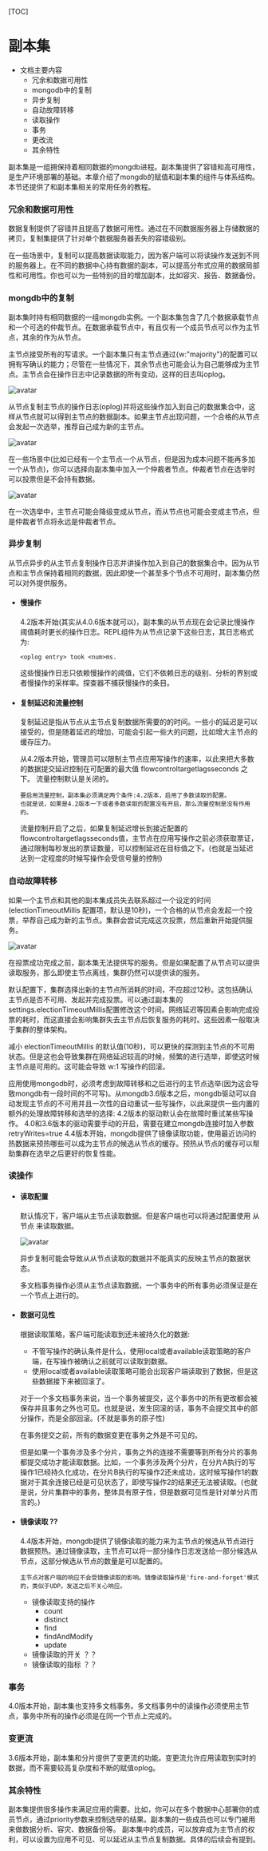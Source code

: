 [TOC]
# 副本集
+ 文档主要内容
    * 冗余和数据可用性
    * mongodb中的复制
    * 异步复制
    * 自动故障转移
    * 读取操作
    * 事务
    * 更改流
    * 其余特性

副本集是一组拥保持着相同数据的mongdb进程。副本集提供了容错和高可用性，是生产环境部署的基础。本章介绍了mongdb的赋值和副本集的组件与体系结构。本节还提供了和副本集相关的常用任务的教程。

### 冗余和数据可用性
数据复制提供了容错并且提高了数据可用性。通过在不同数据服务器上存储数据的拷贝，复制集提供了针对单个数据服务器丢失的容错级别。

在一些场景中，复制可以提高数据读取能力，因为客户端可以将读操作发送到不同的服务器上。在不同的数据中心持有数据的副本，可以提高分布式应用的数据局部性和可用性。你也可以为一些特别的目的增加副本，比如容灾、报告、数据备份。

### mongdb中的复制
副本集时持有相同数据的一组mongdb实例。一个副本集包含了几个数据承载节点和一个可选的仲裁节点。在数据承载节点中，有且仅有一个成员节点可以作为主节点，其余的作为从节点。

主节点接受所有的写请求。一个副本集只有主节点通过{w:"majority"}的配置可以拥有写确认的能力；尽管在一些情况下，其余节点也可能会认为自己能够成为主节点。主节点会在操作日志中记录数据的所有变动，这样的日志叫oplog。

![avatar](https://docs.mongodb.com/manual/_images/replica-set-read-write-operations-primary.bakedsvg.svg)

从节点复制主节点的操作日志(oplog)并将这些操作加入到自己的数据集合中，这样从节点就可以得到主节点的数据副本。如果主节点出现问题，一个合格的从节点会发起一次选举，推荐自己成为新的主节点。

![avatar](https://docs.mongodb.com/manual/_images/replica-set-primary-with-two-secondaries.bakedsvg.svg)

在一些场景中(比如已经有一个主节点一个从节点，但是因为成本问题不能再多加一个从节点)，你可以选择向副本集中加入一个仲裁者节点。仲裁者节点在选举时可以投票但是不会持有数据。

![avatar](https://docs.mongodb.com/manual/_images/replica-set-primary-with-secondary-and-arbiter.bakedsvg.svg)

在一次选举中，主节点可能会降级变成从节点，而从节点也可能会变成主节点，但是仲裁者节点将永远是仲裁者节点。

### 异步复制
从节点异步的从主节点复制操作日志并讲操作加入到自己的数据集合中。因为从节点和主节点保持着相同的数据，因此即使一个甚至多个节点不可用时，副本集仍然可以对外提供服务。

+ #### 慢操作
    4.2版本开始(其实从4.0.6版本就可以)，副本集的从节点现在会记录比慢操作阈值耗时更长的操作日志。REPL组件为从节点记录下这些日志，其日志格式为:  
    ```
    <oplog entry> took <num>ms.
    ```
    这些慢操作日志只依赖慢操作的阈值，它们不依赖日志的级别、分析的界别或者慢操作的采样率。探查器不捕获慢操作的条目。

+ #### 复制延迟和流量控制    
    
    复制延迟是指从节点从主节点复制数据所需要的的时间。一些小的延迟是可以接受的，但是随着延迟的增加，可能会引起一些大的问题，比如增大主节点的缓存压力。

    从4.2版本开始，管理员可以限制主节点应用写操作的速率，以此来把大多数的数据提交延迟控制在可配置的最大值 flowcontroltargetlagsseconds 之下。
    流量控制默认是关闭的。

    ```
    要启用流量控制，副本集必须满足两个条件:4.2版本，启用了多数读取的配置。
    也就是说，如果是4.2版本一下或者多数读取的配置没有开启，那么流量控制是没有作用的。
    ```

    流量控制开启了之后，如果复制延迟增长到接近配置的flowcontroltargetlagsseconds值，主节点在应用写操作之前必须获取票证，通过限制每秒发出的票证数量，可以控制延迟在目标值之下。(也就是当延迟达到一定程度的时候写操作会受信号量的控制)

### 自动故障转移   
    
如果一个主节点和其他的副本集成员失去联系超过一个设定的时间(electionTimeoutMillis 配置项，默认是10秒)，一个合格的从节点会发起一个投票，举荐自己成为新的主节点。集群会尝试完成这次投票，然后重新开始提供服务。

![avatar](https://docs.mongodb.com/manual/_images/replica-set-trigger-election.bakedsvg.svg)

在投票成功完成之前，副本集无法提供写的服务。但是如果配置了从节点可以提供读取服务，那么即使主节点离线，集群仍然可以提供读的服务。

默认配置下，集群选择出新的主节点所消耗的时间，不应超过12秒。这包括确认主节点是否不可用、发起并完成投票。可以通过副本集的settings.electionTimeoutMillis配置修改这个时间。网络延迟等因素会影响完成投票的耗时，而这直接会影响集群失去主节点后恢复服务的耗时。这些因素一般取决于集群的整体架构。

减小 electionTimeoutMillis 的默认值(10秒)，可以更快的探测到主节点的不可用状态。但是这也会导致集群在网络延迟较高的时候，频繁的进行选举，即使这时候主节点是可用的。这可能会导致 w:1 写操作的回滚。

应用使用mongodb时，必须考虑到故障转移和之后进行的主节点选举(因为这会导致mongdb有一段时间的不可写)。从mongdb3.6版本之后，mongdb驱动可以自动发现主节点的不可用并且一次性的自动重试一些写操作，以此来提供一些内置的额外的处理故障转移和选举的选择:
    4.2版本的驱动默认会在故障时重试某些写操作。
    4.0和3.6版本的驱动需要手动的开启，需要在建立mongdb连接时加入参数 retryWrites=true 
4.4版本开始，mongdb提供了镜像读取功能，使用最近访问的热数据来预热哪些可以成为主节点的候选从节点的缓存。预热从节点的缓存可以帮助集群在选举之后更好的恢复性能。

### 读操作
+ #### 读取配置 
    默认情况下，客户端从主节点读取数据。但是客户端也可以将通过配置使用 从节点 来读取数据。

    ![avatar](https://docs.mongodb.com/manual/_images/replica-set-read-preference-secondary.bakedsvg.svg)

    异步复制可能会导致从从节点读取的数据并不能真实的反映主节点的数据状态。

    多文档事务操作必须从主节点读取数据，一个事务中的所有事务必须保证是在一个节点上进行的。

+ #### 数据可见性 
    根据读取策略，客户端可能读取到还未被持久化的数据:

    * 不管写操作的确认条件是什么，使用local或者available读取策略的客户端，在写操作被确认之前就可以读取到数据。
    * 使用local或者available读取策略可能会出现客户端读取到了数据，但是这些数据接下来被回滚了。
    
    对于一个多文档事务来说，当一个事务被提交，这个事务中的所有更改都会被保存并且事务之外也可见。也就是说，发生回滚的话，事务不会提交其中的部分操作，而是全部回滚。(不就是事务的原子性)

    在事务提交之前，所有的数据变更在事务之外是不可见的。

    但是如果一个事务涉及多个分片，事务之外的连接不需要等到所有分片的事务都提交成功才能读取数据。比如，一个事务涉及两个分片，在分片A执行的写操作1已经持久化成功，在分片B执行的写操作2还未成功，这时候写操作1的数据对于其余连接已经是可见状态了，即使写操作2的结果还无法被读取。(也就是说，分片集群中的事务，整体具有原子性，但是数据可见性是针对单分片而言的。)

+ #### 镜像读取  ?? 
    
    4.4版本开始，mongdb提供了镜像读取的能力来为主节点的候选从节点进行数据预热。通过镜像读取，主节点可以将一部分操作日志发送给一部分候选从节点，这部分候选从节点的数量是可以配置的。

    ```
    主节点对客户端的响应不会受镜像读取的影响。镜像读取操作是'fire-and-forget'模式的，类似于UDP。发送之后不关心响应。
    ```

    * 镜像读取支持的操作
        - count
        - distinct
        - find
        - findAndModify
        - update
    * 镜像读取的开关 ？？
    * 镜像读取的指标 ？？

### 事务 
4.0版本开始，副本集也支持多文档事务。多文档事务中的读操作必须使用主节点，事务中所有的操作必须是在同一个节点上完成的。

### 变更流
3.6版本开始，副本集和分片提供了变更流的功能。变更流允许应用读取到实时的数据，而不需要较高复杂度和不断的赋值oplog。

### 其余特性   
副本集提供很多操作来满足应用的需要。比如，你可以在多个数据中心部署你的成员节点，通过priority参数来控制选举的结果。副本集的一些成员也可以专门被用来做数据分析、容灾、数据备份等。  副本集中的成员，可以放弃成为主节点的权利，可以设置为应用不可见、可以延迟从主节点复制数据。具体的后续会有提到。








